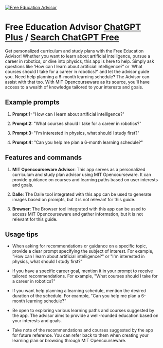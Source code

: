 
[![Free Education Advisor](https://files.oaiusercontent.com/file-6vRknvfS58dxBxXA7BdspE8p?se=2123-10-18T11%3A54%3A13Z&sp=r&sv=2021-08-06&sr=b&rscc=max-age%3D31536000%2C%20immutable&rscd=attachment%3B%20filename%3D93782afc-1d10-4606-a757-d3731af12826.png&sig=kXovOLqrsfnSQTEkJCcpGwXoBE0WH3kWmtK28T5%2B/IM%3D)](https://chat.openai.com/g/g-iiiXaGnSd-free-education-advisor)

# Free Education Advisor [ChatGPT Plus](https://chat.openai.com/g/g-iiiXaGnSd-free-education-advisor) / [Search ChatGPT Free](https://gptcall.net/index.html#/?search=Free%20Education%20Advisor)

Get personalized curriculum and study plans with the Free Education Advisor! Whether you want to learn about artificial intelligence, pursue a career in robotics, or dive into physics, this app is here to help. Simply ask questions like 'How can I learn about artificial intelligence?' or 'What courses should I take for a career in robotics?' and let the advisor guide you. Need help planning a 6-month learning schedule? The Advisor can assist with that too. With MIT Opencourseware as its source, you'll have access to a wealth of knowledge tailored to your interests and goals.

## Example prompts

1. **Prompt 1:** "How can I learn about artificial intelligence?"

2. **Prompt 2:** "What courses should I take for a career in robotics?"

3. **Prompt 3:** "I'm interested in physics, what should I study first?"

4. **Prompt 4:** "Can you help me plan a 6-month learning schedule?"

## Features and commands

1. **MIT Opencourseware Advisor**: This app serves as a personalized curriculum and study plan advisor using MIT Opencourseware. It can provide guidance on courses and learning paths based on user interests and goals.

2. **Dalle**: The Dalle tool integrated with this app can be used to generate images based on prompts, but it is not relevant for this guide.

3. **Browser**: The Browser tool integrated with this app can be used to access MIT Opencourseware and gather information, but it is not relevant for this guide.

## Usage tips

- When asking for recommendations or guidance on a specific topic, provide a clear prompt specifying the subject of interest. For example, "How can I learn about artificial intelligence?" or "I'm interested in physics, what should I study first?"

- If you have a specific career goal, mention it in your prompt to receive tailored recommendations. For example, "What courses should I take for a career in robotics?"

- If you want help planning a learning schedule, mention the desired duration of the schedule. For example, "Can you help me plan a 6-month learning schedule?"

- Be open to exploring various learning paths and courses suggested by the app. The advisor aims to provide a well-rounded education based on your interests and goals.

- Take note of the recommendations and courses suggested by the app for future reference. You can refer back to them when creating your learning plan or browsing through MIT Opencourseware.


